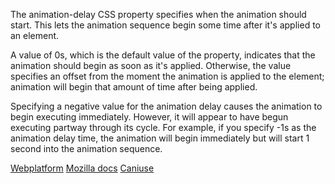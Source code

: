 The animation-delay CSS property specifies when the animation should start. This lets the animation sequence begin some time after it's applied to an element.

A value of 0s, which is the default value of the property, indicates that the animation should begin as soon as it's applied. Otherwise, the value specifies an offset from the moment the animation is applied to the element; animation will begin that amount of time after being applied.

Specifying a negative value for the animation delay causes the animation to begin executing immediately. However, it will appear to have begun executing partway through its cycle. For example, if you specify -1s as the animation delay time, the animation will begin immediately but will start 1 second into the animation sequence.

[Webplatform](http://docs.webplatform.org/wiki/css/properties/animation-delay "Webplatform")
[Mozilla docs](https://developer.mozilla.org/en-US/docs/Web/CSS/animation-delay "Mozilla")
[Caniuse](http://caniuse.com/#feat=css-animation "Caniuse")